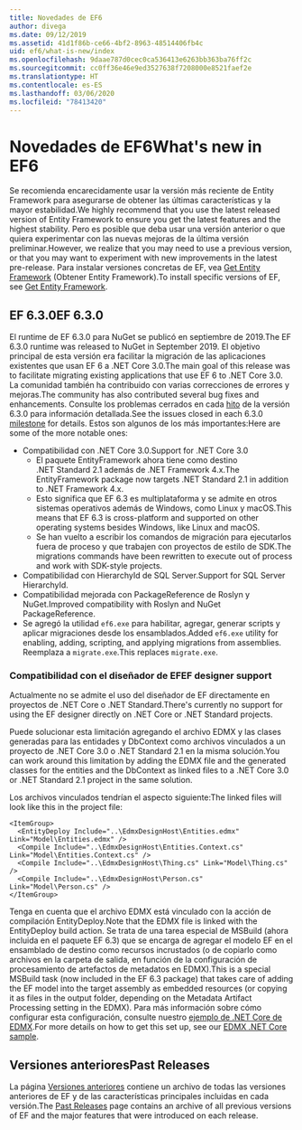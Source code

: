 ```yaml
---
title: Novedades de EF6
author: divega
ms.date: 09/12/2019
ms.assetid: 41d1f86b-ce66-4bf2-8963-48514406fb4c
uid: ef6/what-is-new/index
ms.openlocfilehash: 9daae787d0cec0ca536413e6263bb363ba76ff2c
ms.sourcegitcommit: cc0ff36e46e9ed3527638f7208000e8521faef2e
ms.translationtype: HT
ms.contentlocale: es-ES
ms.lasthandoff: 03/06/2020
ms.locfileid: "78413420"
---
```

# <a name="whats-new-in-ef6"></a><span data-ttu-id="f4d9d-102">Novedades de EF6</span><span class="sxs-lookup"><span data-stu-id="f4d9d-102">What's new in EF6</span></span>

<span data-ttu-id="f4d9d-103">Se recomienda encarecidamente usar la versión más reciente de Entity Framework para asegurarse de obtener las últimas características y la mayor estabilidad.</span><span class="sxs-lookup"><span data-stu-id="f4d9d-103">We highly recommend that you use the latest released version of Entity Framework to ensure you get the latest features and the highest stability.</span></span>
<span data-ttu-id="f4d9d-104">Pero es posible que deba usar una versión anterior o que quiera experimentar con las nuevas mejoras de la última versión preliminar.</span><span class="sxs-lookup"><span data-stu-id="f4d9d-104">However, we realize that you may need to use a previous version, or that you may want to experiment with new improvements in the latest pre-release.</span></span>
<span data-ttu-id="f4d9d-105">Para instalar versiones concretas de EF, vea [Get Entity Framework](~/ef6/fundamentals/install.md) (Obtener Entity Framework).</span><span class="sxs-lookup"><span data-stu-id="f4d9d-105">To install specific versions of EF, see [Get Entity Framework](~/ef6/fundamentals/install.md).</span></span>

## <a name="ef-630"></a><span data-ttu-id="f4d9d-106">EF 6.3.0</span><span class="sxs-lookup"><span data-stu-id="f4d9d-106">EF 6.3.0</span></span>

<span data-ttu-id="f4d9d-107">El runtime de EF 6.3.0 para NuGet se publicó en septiembre de 2019.</span><span class="sxs-lookup"><span data-stu-id="f4d9d-107">The EF 6.3.0 runtime was released to NuGet in September 2019.</span></span> <span data-ttu-id="f4d9d-108">El objetivo principal de esta versión era facilitar la migración de las aplicaciones existentes que usan EF 6 a .NET Core 3.0.</span><span class="sxs-lookup"><span data-stu-id="f4d9d-108">The main goal of this release was to facilitate migrating existing applications that use EF 6 to .NET Core 3.0.</span></span> <span data-ttu-id="f4d9d-109">La comunidad también ha contribuido con varias correcciones de errores y mejoras.</span><span class="sxs-lookup"><span data-stu-id="f4d9d-109">The community has also contributed several bug fixes and enhancements.</span></span> <span data-ttu-id="f4d9d-110">Consulte los problemas cerrados en cada [hito](https://github.com/aspnet/EntityFramework6/milestones?state=closed) de la versión 6.3.0 para información detallada.</span><span class="sxs-lookup"><span data-stu-id="f4d9d-110">See the issues closed in each 6.3.0 [milestone](https://github.com/aspnet/EntityFramework6/milestones?state=closed) for details.</span></span> <span data-ttu-id="f4d9d-111">Estos son algunos de los más importantes:</span><span class="sxs-lookup"><span data-stu-id="f4d9d-111">Here are some of the more notable ones:</span></span>

- <span data-ttu-id="f4d9d-112">Compatibilidad con .NET Core 3.0.</span><span class="sxs-lookup"><span data-stu-id="f4d9d-112">Support for .NET Core 3.0</span></span>
  - <span data-ttu-id="f4d9d-113">El paquete EntityFramework ahora tiene como destino .NET Standard 2.1 además de .NET Framework 4.x.</span><span class="sxs-lookup"><span data-stu-id="f4d9d-113">The EntityFramework package now targets .NET Standard 2.1 in addition to .NET Framework 4.x.</span></span>
  - <span data-ttu-id="f4d9d-114">Esto significa que EF 6.3 es multiplataforma y se admite en otros sistemas operativos además de Windows, como Linux y macOS.</span><span class="sxs-lookup"><span data-stu-id="f4d9d-114">This means that EF 6.3 is cross-platform and supported on other operating systems besides Windows, like Linux and macOS.</span></span>
  - <span data-ttu-id="f4d9d-115">Se han vuelto a escribir los comandos de migración para ejecutarlos fuera de proceso y que trabajen con proyectos de estilo de SDK.</span><span class="sxs-lookup"><span data-stu-id="f4d9d-115">The migrations commands have been rewritten to execute out of process and work with SDK-style projects.</span></span>
- <span data-ttu-id="f4d9d-116">Compatibilidad con HierarchyId de SQL Server.</span><span class="sxs-lookup"><span data-stu-id="f4d9d-116">Support for SQL Server HierarchyId.</span></span>
- <span data-ttu-id="f4d9d-117">Compatibilidad mejorada con PackageReference de Roslyn y NuGet.</span><span class="sxs-lookup"><span data-stu-id="f4d9d-117">Improved compatibility with Roslyn and NuGet PackageReference.</span></span>
- <span data-ttu-id="f4d9d-118">Se agregó la utilidad `ef6.exe` para habilitar, agregar, generar scripts y aplicar migraciones desde los ensamblados.</span><span class="sxs-lookup"><span data-stu-id="f4d9d-118">Added `ef6.exe` utility for enabling, adding, scripting, and applying migrations from assemblies.</span></span> <span data-ttu-id="f4d9d-119">Reemplaza a `migrate.exe`.</span><span class="sxs-lookup"><span data-stu-id="f4d9d-119">This replaces `migrate.exe`.</span></span>

### <a name="ef-designer-support"></a><span data-ttu-id="f4d9d-120">Compatibilidad con el diseñador de EF</span><span class="sxs-lookup"><span data-stu-id="f4d9d-120">EF designer support</span></span>

<span data-ttu-id="f4d9d-121">Actualmente no se admite el uso del diseñador de EF directamente en proyectos de .NET Core o .NET Standard.</span><span class="sxs-lookup"><span data-stu-id="f4d9d-121">There's currently no support for using the EF designer directly on .NET Core or .NET Standard projects.</span></span> 

<span data-ttu-id="f4d9d-122">Puede solucionar esta limitación agregando el archivo EDMX y las clases generadas para las entidades y DbContext como archivos vinculados a un proyecto de .NET Core 3.0 o .NET Standard 2.1 en la misma solución.</span><span class="sxs-lookup"><span data-stu-id="f4d9d-122">You can work around this limitation by adding the EDMX file and the generated classes for the entities and the DbContext as linked files to a .NET Core 3.0 or .NET Standard 2.1 project in the same solution.</span></span>

<span data-ttu-id="f4d9d-123">Los archivos vinculados tendrían el aspecto siguiente:</span><span class="sxs-lookup"><span data-stu-id="f4d9d-123">The linked files will look like this in the project file:</span></span>

``` csproj 
<ItemGroup>
  <EntityDeploy Include="..\EdmxDesignHost\Entities.edmx" Link="Model\Entities.edmx" />
  <Compile Include="..\EdmxDesignHost\Entities.Context.cs" Link="Model\Entities.Context.cs" />
  <Compile Include="..\EdmxDesignHost\Thing.cs" Link="Model\Thing.cs" />
  <Compile Include="..\EdmxDesignHost\Person.cs" Link="Model\Person.cs" />
</ItemGroup>
```

<span data-ttu-id="f4d9d-124">Tenga en cuenta que el archivo EDMX está vinculado con la acción de compilación EntityDeploy.</span><span class="sxs-lookup"><span data-stu-id="f4d9d-124">Note that the EDMX file is linked with the EntityDeploy build action.</span></span> <span data-ttu-id="f4d9d-125">Se trata de una tarea especial de MSBuild (ahora incluida en el paquete EF 6.3) que se encarga de agregar el modelo EF en el ensamblado de destino como recursos incrustados (o de copiarlo como archivos en la carpeta de salida, en función de la configuración de procesamiento de artefactos de metadatos en EDMX).</span><span class="sxs-lookup"><span data-stu-id="f4d9d-125">This is a special MSBuild task (now included in the EF 6.3 package) that takes care of adding the EF model into the target assembly as embedded resources (or copying it as files in the output folder, depending on the Metadata Artifact Processing setting in the EDMX).</span></span> <span data-ttu-id="f4d9d-126">Para más información sobre cómo configurar esta configuración, consulte nuestro [ejemplo de .NET Core de EDMX](https://aka.ms/EdmxDotNetCoreSample).</span><span class="sxs-lookup"><span data-stu-id="f4d9d-126">For more details on how to get this set up, see our [EDMX .NET Core sample](https://aka.ms/EdmxDotNetCoreSample).</span></span>

## <a name="past-releases"></a><span data-ttu-id="f4d9d-127">Versiones anteriores</span><span class="sxs-lookup"><span data-stu-id="f4d9d-127">Past Releases</span></span>

<span data-ttu-id="f4d9d-128">La página [Versiones anteriores](past-releases.md) contiene un archivo de todas las versiones anteriores de EF y de las características principales incluidas en cada versión.</span><span class="sxs-lookup"><span data-stu-id="f4d9d-128">The [Past Releases](past-releases.md) page contains an archive of all previous versions of EF and the major features that were introduced on each release.</span></span>
